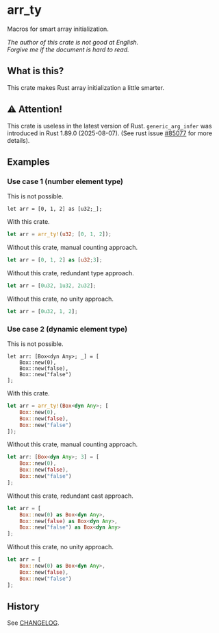 # arr_ty

Macros for smart array initialization.

_The author of this crate is not good at English._  
_Forgive me if the document is hard to read._

## What is this?

This crate makes Rust array initialization a little smarter.

## ⚠ Attention!

This crate is useless in the latest version of Rust.
`generic_arg_infer` was introduced in Rust 1.89.0 (2025-08-07).
(See rust issue [#85077][ri85077] for more details).

[ri85077]: https://github.com/rust-lang/rust/issues/85077

## Examples

### Use case 1 (number element type)

This is not possible.

```rust, ignore
let arr = [0, 1, 2] as [u32;_];
```

With this crate.

```rust
let arr = arr_ty!(u32; [0, 1, 2]);
```

Without this crate, manual counting approach.

```rust
let arr = [0, 1, 2] as [u32;3];
```

Without this crate, redundant type approach.

```rust
let arr = [0u32, 1u32, 2u32];
```

Without this crate, no unity approach.

```rust
let arr = [0u32, 1, 2];
```

### Use case 2 (dynamic element type)

This is not possible.

```rust, ignore
let arr: [Box<dyn Any>; _] = [
    Box::new(0),
    Box::new(false),
    Box::new("false")
];
```

With this crate.

```rust
let arr = arr_ty!(Box<dyn Any>; [
    Box::new(0),
    Box::new(false),
    Box::new("false")
]);
```

Without this crate, manual counting approach.

```rust
let arr: [Box<dyn Any>; 3] = [
    Box::new(0),
    Box::new(false),
    Box::new("false")
];
```

Without this crate, redundant cast approach.

```rust
let arr = [
    Box::new(0) as Box<dyn Any>,
    Box::new(false) as Box<dyn Any>,
    Box::new("false") as Box<dyn Any>
];
```

Without this crate, no unity approach.

```rust
let arr = [
    Box::new(0) as Box<dyn Any>,
    Box::new(false),
    Box::new("false")
];
```

## History

See [CHANGELOG](CHANGELOG.md).
